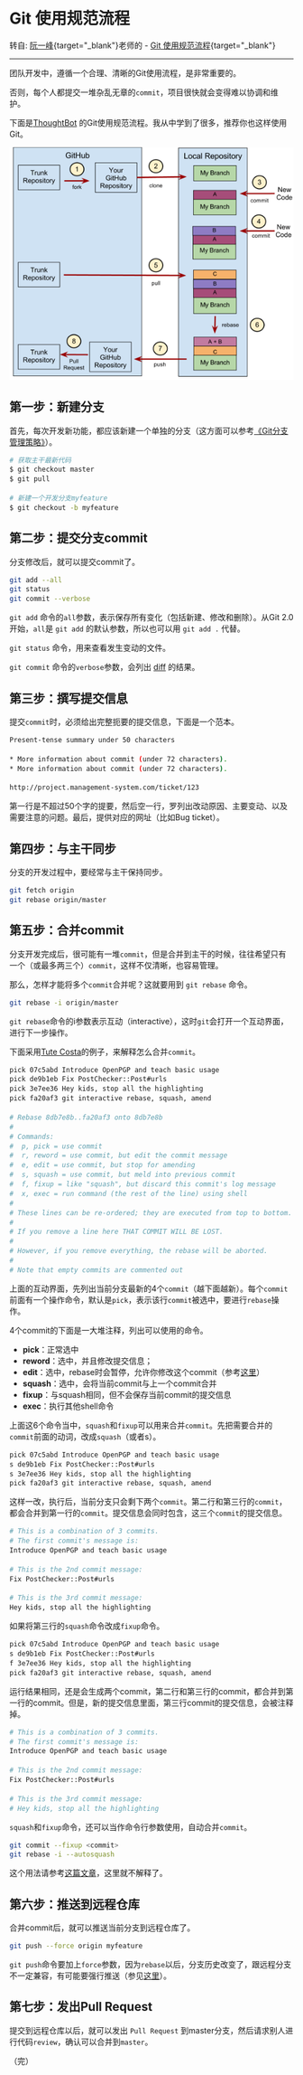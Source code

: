 # Git 使用规范流程

转自: [阮一峰](http://www.ruanyifeng.com/){target="_blank"}老师的 - [Git 使用规范流程](https://www.ruanyifeng.com/blog/2015/08/git-use-process.html){target="_blank"}

---------

团队开发中，遵循一个合理、清晰的Git使用流程，是非常重要的。

否则，每个人都提交一堆杂乱无章的`commit`，项目很快就会变得难以协调和维护。

下面是[ThoughtBot](https://github.com/thoughtbot/guides/tree/master/protocol/git) 的Git使用规范流程。我从中学到了很多，推荐你也这样使用Git。

![12](/images/bg2015080501.png)

## 第一步：新建分支

首先，每次开发新功能，都应该新建一个单独的分支（这方面可以参考[《Git分支管理策略》](http://www.ruanyifeng.com/blog/2012/07/git.html)）。

```bash
# 获取主干最新代码
$ git checkout master
$ git pull

# 新建一个开发分支myfeature
$ git checkout -b myfeature
```

## 第二步：提交分支commit

分支修改后，就可以提交commit了。

```bash
git add --all
git status
git commit --verbose
```

`git add` 命令的`all`参数，表示保存所有变化（包括新建、修改和删除）。从Git 2.0开始，`all`是 `git add` 的默认参数，所以也可以用 `git add .` 代替。

`git status` 命令，用来查看发生变动的文件。

`git commit` 命令的`verbose`参数，会列出 [diff](http://www.ruanyifeng.com/blog/2012/08/how_to_read_diff.html) 的结果。

## 第三步：撰写提交信息

提交`commit`时，必须给出完整扼要的提交信息，下面是一个范本。

```bash
Present-tense summary under 50 characters

* More information about commit (under 72 characters).
* More information about commit (under 72 characters).

http://project.management-system.com/ticket/123
```

第一行是不超过50个字的提要，然后空一行，罗列出改动原因、主要变动、以及需要注意的问题。最后，提供对应的网址（比如Bug ticket）。

## 第四步：与主干同步

分支的开发过程中，要经常与主干保持同步。

```bash
git fetch origin
git rebase origin/master
```

## 第五步：合并commit

分支开发完成后，很可能有一堆`commit`，但是合并到主干的时候，往往希望只有一个（或最多两三个）`commit`，这样不仅清晰，也容易管理。

那么，怎样才能将多个`commit`合并呢？这就要用到 `git rebase` 命令。

```bash
git rebase -i origin/master
```

`git rebase`命令的i参数表示互动（interactive），这时`git`会打开一个互动界面，进行下一步操作。

下面采用[Tute Costa](https://robots.thoughtbot.com/git-interactive-rebase-squash-amend-rewriting-history)的例子，来解释怎么合并`commit`。

```bash
pick 07c5abd Introduce OpenPGP and teach basic usage
pick de9b1eb Fix PostChecker::Post#urls
pick 3e7ee36 Hey kids, stop all the highlighting
pick fa20af3 git interactive rebase, squash, amend

# Rebase 8db7e8b..fa20af3 onto 8db7e8b
#
# Commands:
#  p, pick = use commit
#  r, reword = use commit, but edit the commit message
#  e, edit = use commit, but stop for amending
#  s, squash = use commit, but meld into previous commit
#  f, fixup = like "squash", but discard this commit's log message
#  x, exec = run command (the rest of the line) using shell
#
# These lines can be re-ordered; they are executed from top to bottom.
#
# If you remove a line here THAT COMMIT WILL BE LOST.
#
# However, if you remove everything, the rebase will be aborted.
#
# Note that empty commits are commented out
```

上面的互动界面，先列出当前分支最新的4个`commit`（越下面越新）。每个`commit`前面有一个操作命令，默认是`pick`，表示该行`commit`被选中，要进行`rebase`操作。

4个commit的下面是一大堆注释，列出可以使用的命令。

- **pick**：正常选中
- **reword**：选中，并且修改提交信息；
- **edit**：选中，rebase时会暂停，允许你修改这个commit（参考[这里](https://schacon.github.io/gitbook/4_interactive_rebasing.html)）
- **squash**：选中，会将当前commit与上一个commit合并
- **fixup**：与squash相同，但不会保存当前commit的提交信息
- **exec**：执行其他shell命令

上面这6个命令当中，`squash`和`fixup`可以用来合并`commit`。先把需要合并的`commit`前面的动词，改成`squash`（或者s）。

```bash
pick 07c5abd Introduce OpenPGP and teach basic usage
s de9b1eb Fix PostChecker::Post#urls
s 3e7ee36 Hey kids, stop all the highlighting
pick fa20af3 git interactive rebase, squash, amend
```

这样一改，执行后，当前分支只会剩下两个`commit`。第二行和第三行的`commit`，都会合并到第一行的`commit`。提交信息会同时包含，这三个`commit`的提交信息。

```bash
# This is a combination of 3 commits.
# The first commit's message is:
Introduce OpenPGP and teach basic usage

# This is the 2nd commit message:
Fix PostChecker::Post#urls

# This is the 3rd commit message:
Hey kids, stop all the highlighting
```

如果将第三行的`squash`命令改成`fixup`命令。

```bash
pick 07c5abd Introduce OpenPGP and teach basic usage
s de9b1eb Fix PostChecker::Post#urls
f 3e7ee36 Hey kids, stop all the highlighting
pick fa20af3 git interactive rebase, squash, amend
```

运行结果相同，还是会生成两个commit，第二行和第三行的commit，都合并到第一行的commit。但是，新的提交信息里面，第三行commit的提交信息，会被注释掉。

```bash
# This is a combination of 3 commits.
# The first commit's message is:
Introduce OpenPGP and teach basic usage

# This is the 2nd commit message:
Fix PostChecker::Post#urls

# This is the 3rd commit message:
# Hey kids, stop all the highlighting
```

`squash`和`fixup`命令，还可以当作命令行参数使用，自动合并`commit`。

```bash
git commit --fixup <commit> 
git rebase -i --autosquash 
```

这个用法请参考[这篇文章](http://fle.github.io/git-tip-keep-your-branch-clean-with-fixup-and-autosquash.html)，这里就不解释了。

## 第六步：推送到远程仓库

合并commit后，就可以推送当前分支到远程仓库了。

```bash
git push --force origin myfeature
```

`git push`命令要加上`force`参数，因为`rebase`以后，分支历史改变了，跟远程分支不一定兼容，有可能要强行推送（参见[这里](http://willi.am/blog/2014/08/12/the-dark-side-of-the-force-push/)）。

## 第七步：发出Pull Request

提交到远程仓库以后，就可以发出 `Pull Request` 到master分支，然后请求别人进行代码`review`，确认可以合并到`master`。

（完）
